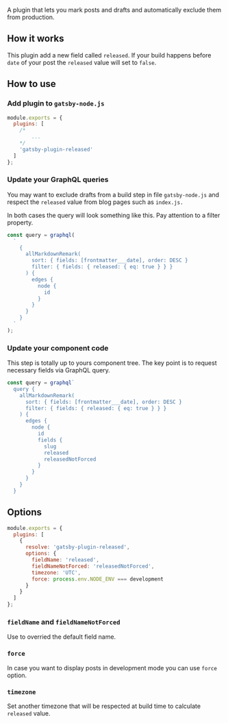 A plugin that lets you mark posts and drafts and automatically exclude them from production.

## How it works

This plugin add a new field called `released`. If your build happens before `date` of your post the `released` value will set to `false`.

## How to use

### Add plugin to `gatsby-node.js`

```javascript
module.exports = {
  plugins: [
    /*
        ...
    */
    'gatsby-plugin-released'
  ]
};
```

### Update your GraphQL queries

You may want to exclude drafts from a build step in file `gatsby-node.js` and respect the `released` value from blog pages such as `index.js.`

In both cases the query will look something like this. Pay attention to a filter property.

```javascript
const query = graphql(
  `
    {
      allMarkdownRemark(
        sort: { fields: [frontmatter___date], order: DESC }
        filter: { fields: { released: { eq: true } } }
      ) {
        edges {
          node {
            id
          }
        }
      }
    }
  `
);
```

### Update your component code

This step is totally up to yours component tree. The key point is to request necessary fields via GraphQL query.

```javascript
const query = graphql`
  query {
    allMarkdownRemark(
      sort: { fields: [frontmatter___date], order: DESC }
      filter: { fields: { released: { eq: true } } }
    ) {
      edges {
        node {
          id
          fields {
            slug
            released
            releasedNotForced
          }
        }
      }
    }
  }
```

## Options

```javascript
module.exports = {
  plugins: [
    {
      resolve: 'gatsby-plugin-released',
      options: {
        fieldName: 'released',
        fieldNameNotForced: 'releasedNotForced',
        timezone: 'UTC',
        force: process.env.NODE_ENV === development
      }
    }
  ]
};
```

### `fieldName` and `fieldNameNotForced`

Use to overried the default field name.

### `force`

In case you want to display posts in development mode you can use `force` option.

### `timezone`

Set another timezone that will be respected at build time to calculate `released` value.
